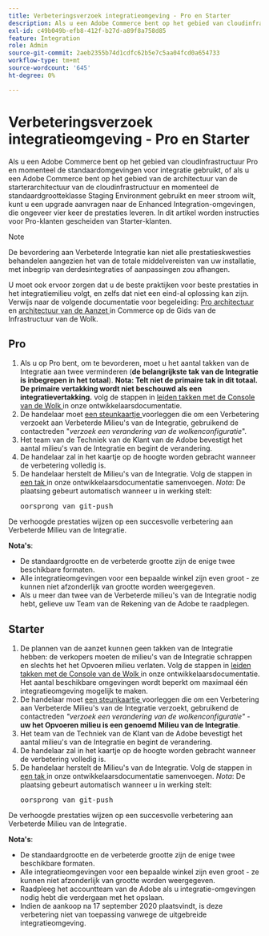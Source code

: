```yaml
---
title: Verbeteringsverzoek integratieomgeving - Pro en Starter
description: Als u een Adobe Commerce bent op het gebied van cloudinfrastructuur Pro en momenteel de standaardomgevingen voor integratie gebruikt, of als u een Adobe Commerce bent op het gebied van de architectuur van de starterarchitectuur van de cloudinfrastructuur en momenteel de standaardgrootteklasse Staging Environment gebruikt en meer stroom wilt, kunt u een upgrade aanvragen naar de Enhanced Integration-omgevingen, die ongeveer vier keer de prestaties leveren. In dit artikel worden instructies voor Pro-klanten gescheiden van Starter-klanten.
exl-id: c49b049b-efb8-412f-b27d-a89f8a758d85
feature: Integration
role: Admin
source-git-commit: 2aeb2355b74d1cdfc62b5e7c5aa04fcd0a654733
workflow-type: tm+mt
source-wordcount: '645'
ht-degree: 0%

---
```


# Verbeteringsverzoek integratieomgeving - Pro en Starter

Als u een Adobe Commerce bent op het gebied van cloudinfrastructuur Pro en momenteel de standaardomgevingen voor integratie gebruikt, of als u een Adobe Commerce bent op het gebied van de architectuur van de starterarchitectuur van de cloudinfrastructuur en momenteel de standaardgrootteklasse Staging Environment gebruikt en meer stroom wilt, kunt u een upgrade aanvragen naar de Enhanced Integration-omgevingen, die ongeveer vier keer de prestaties leveren. In dit artikel worden instructies voor Pro-klanten gescheiden van Starter-klanten.

>[!NOTE]
>
> De bevordering aan Verbeterde Integratie kan niet alle prestatieskwesties behandelen aangezien het van de totale middelvereisten van uw installatie, met inbegrip van derdesintegraties of aanpassingen zou afhangen.
>
> U moet ook ervoor zorgen dat u de beste praktijken voor beste prestaties in het integratiemilieu volgt, en zelfs dat niet een eind-al oplossing kan zijn. Verwijs naar de volgende documentatie voor begeleiding: [ Pro architectuur ](https://experienceleague.adobe.com/en/docs/commerce-cloud-service/user-guide/architecture/pro-architecture#integration-environment) en [ architectuur van de Aanzet ](https://experienceleague.adobe.com/en/docs/commerce-cloud-service/user-guide/architecture/starter-architecture#staging-environment) in Commerce op de Gids van de Infrastructuur van de Wolk.

## Pro

1. Als u op Pro bent, om te bevorderen, moet u het aantal takken van de Integratie aan twee verminderen (**de belangrijkste tak van de Integratie is inbegrepen in het totaal**). **Nota: Telt niet de primaire tak in dit totaal. De primaire vertakking wordt niet beschouwd als een integratievertakking.** volg de stappen in [ leiden takken met de Console van de Wolk ](https://experienceleague.adobe.com/docs/commerce-cloud-service/user-guide/project/console-branches.html) in onze ontwikkelaarsdocumentatie.
1. De handelaar moet [ een steunkaartje ](/help/help-center-guide/help-center/magento-help-center-user-guide.md#submit-ticket) voorleggen die om een Verbetering verzoekt aan Verbeterde Milieu&#39;s van de Integratie, gebruikend de contactreden &quot;*verzoek een verandering van de wolkenconfiguratie*&quot;.
1. Het team van de Techniek van de Klant van de Adobe bevestigt het aantal milieu&#39;s van de Integratie en begint de verandering.
1. De handelaar zal in het kaartje op de hoogte worden gebracht wanneer de verbetering volledig is.
1. De handelaar herstelt de Milieu&#39;s van de Integratie. Volg de stappen in [ een tak ](https://experienceleague.adobe.com/en/docs/commerce-cloud-service/user-guide/develop/cli-branches#merge-a-branch) in onze ontwikkelaarsdocumentatie samenvoegen. *Nota*: De plaatsing gebeurt automatisch wanneer u in werking stelt: <pre>oorsprong van git-push <branch-name></pre>

De verhoogde prestaties wijzen op een succesvolle verbetering aan Verbeterde Milieu van de Integratie.

**Nota&#39;s**:

* De standaardgrootte en de verbeterde grootte zijn de enige twee beschikbare formaten.
* Alle integratieomgevingen voor een bepaalde winkel zijn even groot - ze kunnen niet afzonderlijk van grootte worden weergegeven.
* Als u meer dan twee van de Verbeterde milieu&#39;s van de Integratie nodig hebt, gelieve uw Team van de Rekening van de Adobe te raadplegen.

## Starter

1. De plannen van de aanzet kunnen geen takken van de Integratie hebben: de verkopers moeten de milieu&#39;s van de Integratie schrappen en slechts het het Opvoeren milieu verlaten. Volg de stappen in [ leiden takken met de Console van de Wolk ](https://experienceleague.adobe.com/docs/commerce-cloud-service/user-guide/project/console-branches.html) in onze ontwikkelaarsdocumentatie. Het aantal beschikbare omgevingen wordt beperkt om maximaal één integratieomgeving mogelijk te maken.
1. De handelaar moet [ een steunkaartje ](/help/help-center-guide/help-center/magento-help-center-user-guide.md#submit-ticket) voorleggen die om een Verbetering aan Verbeterde Milieu&#39;s van de Integratie verzoekt, gebruikend de contactreden *&quot;verzoek een verandering van de wolkenconfiguratie&quot;* - **uw het Opvoeren milieu is een genoemd Milieu van de Integratie**.
1. Het team van de Techniek van de Klant van de Adobe bevestigt het aantal milieu&#39;s van de Integratie en begint de verandering.
1. De handelaar zal in het kaartje op de hoogte worden gebracht wanneer de verbetering volledig is.
1. De handelaar herstelt de Milieu&#39;s van de Integratie. Volg de stappen in [ een tak ](https://experienceleague.adobe.com/en/docs/commerce-cloud-service/user-guide/develop/cli-branches#merge-a-branch) in onze ontwikkelaarsdocumentatie samenvoegen. *Nota*: De plaatsing gebeurt automatisch wanneer u in werking stelt: <pre>oorsprong van git-push <branch-name></pre>

De verhoogde prestaties wijzen op een succesvolle verbetering aan Verbeterde Milieu van de Integratie.

**Nota&#39;s**:

* De standaardgrootte en de verbeterde grootte zijn de enige twee beschikbare formaten.
* Alle integratieomgevingen voor een bepaalde winkel zijn even groot - ze kunnen niet afzonderlijk van grootte worden weergegeven.
* Raadpleeg het accountteam van de Adobe als u integratie-omgevingen nodig hebt die verdergaan met het opslaan.
* Indien de aankoop na 17 september 2020 plaatsvindt, is deze verbetering niet van toepassing vanwege de uitgebreide integratieomgeving.
